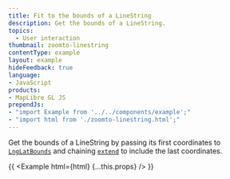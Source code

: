 ```yaml
---
title: Fit to the bounds of a LineString
description: Get the bounds of a LineString.
topics:
  - User interaction
thumbnail: zoomto-linestring
contentType: example
layout: example
hideFeedback: true
language:
- JavaScript
products:
- MapLibre GL JS
prependJs:
- "import Example from '../../components/example';"
- "import html from './zoomto-linestring.html';"
---
```


Get the bounds of a LineString by passing its first coordinates to [`LngLatBounds`](https://maplibre.org/maplibre-gl-js-docs/api/geography/#lnglatbounds) and chaining [`extend`](https://maplibre.org/maplibre-gl-js-docs/api/geography/#lnglatbounds#extend) to include the last coordinates.

{{ <Example html={html} {...this.props} /> }}
